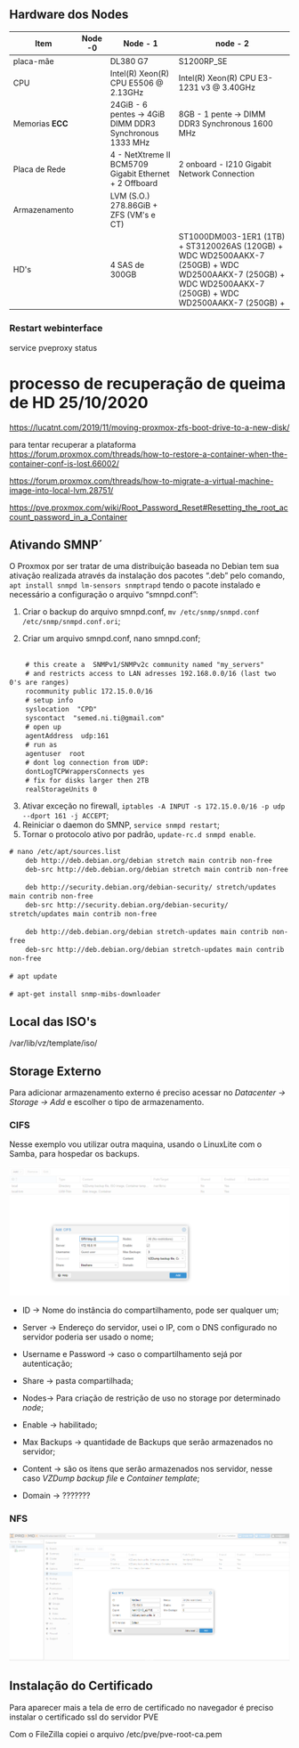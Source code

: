 ## Hardware dos Nodes

Item | Node -0 | Node - 1 | node - 2
----|-|-------|----
placa-mãe | | DL380 G7 | S1200RP_SE
CPU | | Intel(R) Xeon(R) CPU E5506 @ 2.13GHz |Intel(R) Xeon(R) CPU E3-1231 v3 @ 3.40GHz
Memorias  **ECC** | | 24GiB - 6 pentes -> 4GiB DIMM DDR3 Synchronous 1333 MHz | 8GB - 1 pente -> DIMM DDR3 Synchronous 1600 MHz
Placa de Rede | | 4 - NetXtreme II BCM5709 Gigabit Ethernet + 2 Offboard | 2 onboard - I210 Gigabit Network Connection
Armazenamento | |LVM (S.O.) 278.86GiB + ZFS (VM's e CT) |
HD's | | 4 SAS de 300GB | ST1000DM003-1ER1 (1TB) + ST3120026AS (120GB) + WDC WD2500AAKX-7 (250GB) +  WDC WD2500AAKX-7 (250GB) + WDC WD2500AAKX-7 (250GB) + WDC WD2500AAKX-7 (250GB) +

### Restart webinterface
service pveproxy status 

# processo de recuperação de queima de HD 25/10/2020
https://lucatnt.com/2019/11/moving-proxmox-zfs-boot-drive-to-a-new-disk/

para tentar recuperar a plataforma 
https://forum.proxmox.com/threads/how-to-restore-a-container-when-the-container-conf-is-lost.66002/

https://forum.proxmox.com/threads/how-to-migrate-a-virtual-machine-image-into-local-lvm.28751/

https://pve.proxmox.com/wiki/Root_Password_Reset#Resetting_the_root_account_password_in_a_Container


## Ativando SMNP´

O Proxmox por ser tratar de uma distribuição baseada no Debian tem sua ativação realizada através  da instalação dos pacotes “.deb” pelo comando, ``apt install snmpd lm-sensors snmptrapd`` tendo o pacote instalado e necessário a configuração o arquivo “smnpd.conf”:

1. Criar o backup do arquivo smnpd.conf, ``mv /etc/snmp/snmpd.conf /etc/snmp/snmpd.conf.ori``;

2. Criar um arquivo smnpd.conf, nano smnpd.conf;
~~~~shell

    # this create a  SNMPv1/SNMPv2c community named "my_servers"
    # and restricts access to LAN adresses 192.168.0.0/16 (last two 0's are ranges)
    rocommunity public 172.15.0.0/16
    # setup info
    syslocation  "CPD"
    syscontact  "semed.ni.ti@gmail.com"
    # open up
    agentAddress  udp:161
    # run as
    agentuser  root
    # dont log connection from UDP:
    dontLogTCPWrappersConnects yes
    # fix for disks larger then 2TB
    realStorageUnits 0

~~~~
       
3. Ativar exceção no firewall, ``iptables -A INPUT -s 172.15.0.0/16 -p udp --dport 161 -j ACCEPT``;
4. Reiniciar o  daemon do SMNP, ``service snmpd restart``;
5. Tornar o protocolo ativo por padrão, ``update-rc.d snmpd enable``.

~~~~shell
# nano /etc/apt/sources.list
    deb http://deb.debian.org/debian stretch main contrib non-free
    deb-src http://deb.debian.org/debian stretch main contrib non-free

    deb http://security.debian.org/debian-security/ stretch/updates main contrib non-free
    deb-src http://security.debian.org/debian-security/ stretch/updates main contrib non-free

    deb http://deb.debian.org/debian stretch-updates main contrib non-free
    deb-src http://deb.debian.org/debian stretch-updates main contrib non-free

# apt update

# apt-get install snmp-mibs-downloader
~~~~

## Local das ISO's
/var/lib/vz/template/iso/

## Storage Externo

Para adicionar armazenamento externo é preciso acessar no *Datacenter -> Storage -> Add* e escolher o tipo de armazenamento.

### CIFS
Nesse exemplo vou utilizar outra maquina, usando o LinuxLite com o Samba, para hospedar os backups.

![config CIFs](img/storage_cifs.png)

+ ID -> Nome do instância do compartilhamento, pode ser qualquer um;

+ Server -> Endereço do servidor, usei o IP, com o DNS configurado no servidor poderia ser usado o nome;

+ Username e Password -> caso o compartilhamento sejá por autenticação;

+ Share -> pasta compartilhada;

+ Nodes-> Para criação de restrição de uso no storage por determinado *node*;

+ Enable -> habilitado;

+ Max Backups -> quantidade de Backups que serão armazenados no servidor;

+ Content -> são os itens que serão armazenados nos servidor, nesse caso *VZDump backup file* e *Container template*;

+ Domain -> ???????

### NFS

![config CIFs](img/storage_nfs.png)

## Instalação do Certificado

Para aparecer mais a tela de erro de certificado no navegador é preciso instalar o certificado ssl do servidor PVE

Com o FileZilla copiei o arquivo /etc/pve/pve-root-ca.pem